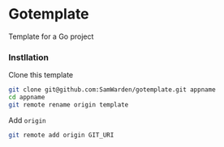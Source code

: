# Gotemplate

Template for a Go project

### Instllation

Clone this template

```bash
git clone git@github.com:SamWarden/gotemplate.git appname
cd appname
git remote rename origin template
```

Add `origin`
```bash
git remote add origin GIT_URI
```
